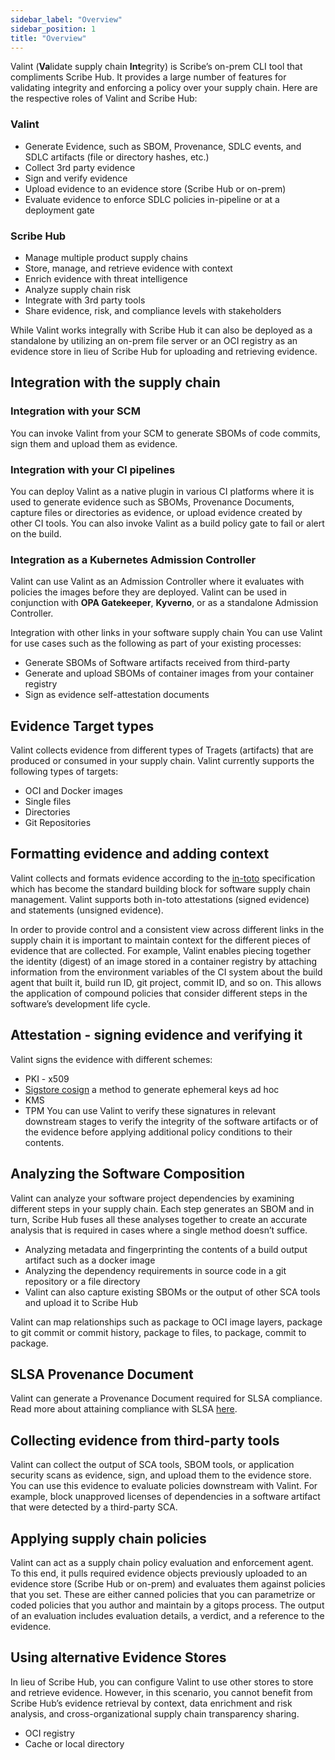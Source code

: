 ```yaml
---
sidebar_label: "Overview"
sidebar_position: 1
title: "Overview"
---
```


Valint (**Va**lidate supply chain **Int**egrity) is Scribe’s on-prem CLI tool that compliments Scribe Hub. It provides a large number of features for validating integrity and enforcing a policy over your supply chain. 
Here are the respective roles of Valint and Scribe Hub:

### Valint
* Generate Evidence, such as SBOM, Provenance, SDLC events, and SDLC artifacts (file or directory hashes, etc.)
* Collect 3rd party evidence
* Sign and verify evidence
* Upload evidence to an evidence store (Scribe Hub or on-prem)
* Evaluate evidence to enforce SDLC policies in-pipeline or at a deployment gate

### Scribe Hub
* Manage multiple product supply chains
* Store, manage, and retrieve evidence with context
* Enrich evidence with threat intelligence
* Analyze supply chain risk
* Integrate with 3rd party tools
* Share evidence, risk, and compliance levels with stakeholders

While Valint works integrally with Scribe Hub it can also be deployed as a standalone by utilizing an on-prem file server or an OCI registry as an evidence store in lieu of Scribe Hub for uploading and retrieving evidence.

## Integration with the supply chain

### Integration with your SCM
You can invoke Valint from your SCM to generate SBOMs of code commits, sign them and upload them as evidence.

### Integration with your CI pipelines
You can deploy Valint as a native plugin in various CI platforms where it is used to generate evidence such as SBOMs, Provenance Documents, capture files or directories as evidence, or upload evidence created by other CI tools.
You can also invoke Valint as a build policy gate to fail or alert on the build.

### Integration as a Kubernetes Admission Controller
Valint can use Valint as an Admission Controller where it evaluates with policies the images before they are deployed.
Valint can be used in conjunction with **OPA Gatekeeper**, **Kyverno**, or as a standalone Admission Controller.

Integration with other links in your software supply chain
You can use Valint for use cases such as the following as part of your existing processes:
* Generate SBOMs of Software artifacts received from third-party
* Generate and upload SBOMs of container images from your container registry
* Sign as evidence self-attestation documents

## Evidence Target types​
Valint collects evidence from different types of Tragets (artifacts) that are produced or consumed in your supply chain. Valint currently supports the following types of targets:

* OCI and Docker images
* Single files
* Directories
* Git Repositories

## Formatting evidence and adding context
Valint collects and formats evidence according to the [in-toto](https://in-toto.io/specs/) specification which has become the standard building block for software supply chain management. Valint supports both in-toto attestations (signed evidence) and statements (unsigned evidence).

In order to provide control and a consistent view across different links in the supply chain it is important to maintain context for the different pieces of evidence that are collected. For example, Valint enables piecing together the identity (digest) of an image stored in a container registry by attaching information from the environment variables of the CI system about the build agent that built it, build run ID, git project, commit ID, and so on.
This allows the application of compound policies that consider different steps in the software’s development life cycle.

## Attestation - signing evidence and verifying it
Valint signs the evidence with different schemes:
* PKI - x509
* [Sigstore cosign](https://docs.sigstore.dev/signing/quickstart/) a method to generate ephemeral keys ad hoc
* KMS
* TPM
You can use Valint to verify these signatures in relevant downstream stages to verify the integrity of the software artifacts or of the evidence before applying additional policy conditions to their contents.

## Analyzing the Software Composition
Valint can analyze your software project dependencies by examining different steps in your supply chain. Each step generates an SBOM and in turn, Scribe Hub fuses all these analyses together to create an accurate analysis that is required in cases where a single method doesn’t suffice.

* Analyzing metadata and fingerprinting the contents of a build output artifact such as a docker image
* Analyzing the dependency requirements in source code in a git repository or a file directory
* Valint can also capture existing SBOMs or the output of other SCA tools and upload it to Scribe Hub

Valint can map relationships such as package to OCI image layers, package to git commit or commit history, package to files, to package, commit to package.

## SLSA Provenance Document
Valint can generate a Provenance Document required for SLSA compliance. Read more about attaining compliance with SLSA [here](https://scribe-security.netlify.app/docs/guides/secure-sfw-slsa/).

## Collecting evidence from third-party tools
Valint can collect the output of SCA tools, SBOM tools, or application security scans as evidence, sign, and upload them to the evidence store. You can use this evidence to evaluate policies downstream with Valint. For example, block unapproved licenses of dependencies in a software artifact that were detected by a third-party SCA.

## Applying supply chain policies
Valint can act as a supply chain policy evaluation and enforcement agent. To this end, it pulls required evidence objects previously uploaded to an evidence store (Scribe Hub or on-prem) and evaluates them against policies that you set. These are either canned policies that you can parametrize or coded policies that you author and maintain by a gitops process.
The output of an evaluation includes evaluation details, a verdict, and a reference to the evidence.

## Using alternative Evidence Stores
In lieu of Scribe Hub, you can configure Valint to use other stores to store and retrieve evidence. However, in this scenario, you cannot benefit from Scribe Hub’s evidence retrieval by context, data enrichment and risk analysis, and cross-organizational supply chain transparency sharing.
* OCI registry 
* Cache or local directory 
